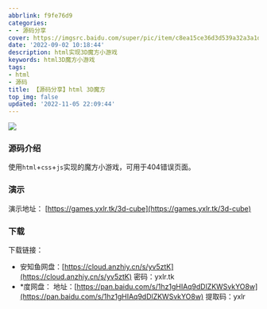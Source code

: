 ```yaml
---
abbrlink: f9fe76d9
categories:
- - 源码分享
cover: https://imgsrc.baidu.com/super/pic/item/c8ea15ce36d3d539a32a3a1d7f87e950342ab0dc.jpg
date: '2022-09-02 10:18:44'
description: html实现3D魔方小游戏
keywords: html3D魔方小游戏
tags:
- html
- 源码
title: 【源码分享】html 3D魔方
top_img: false
updated: '2022-11-05 22:09:44'
---
```

![](http://imgsrc.baidu.com/super/pic/item/c8ea15ce36d3d539a32a3a1d7f87e950342ab0dc.jpg)

### 源码介绍

使用`html`+`css`+`js`实现的魔方小游戏，可用于404错误页面。

### 演示

演示地址： [https://games.yxlr.tk/3d-cube](https://games.yxlr.tk/3d-cube)

### 下载

下载链接：

* 安知鱼网盘：[https://cloud.anzhiy.cn/s/yv5ztK](https://cloud.anzhiy.cn/s/yv5ztK)
  密码：yxlr.tk
* \*度网盘：
  地址：[https://pan.baidu.com/s/1hz1gHIAq9dDlZKWSvkYO8w](https://pan.baidu.com/s/1hz1gHIAq9dDlZKWSvkYO8w)
  提取码：yxlr

